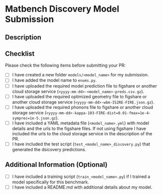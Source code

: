 # Matbench Discovery Model Submission

## Description

<!-- Please provide a brief description of your model -->

## Checklist

Please check the following items before submitting your PR:

- [ ] I have created a new folder `models/<model_name>` for my submission.
- [ ] I have added the model name to `enums.py`.
- [ ] I have uploaded the required model prediction file to figshare or another cloud storage service (`<yyyy-mm-dd>-<model_name>-preds.csv.gz`).
- [ ] I have uploaded the required optimized geometry file to figshare or another cloud storage service (`<yyyy-mm-dd>-wbm-IS2RE-FIRE.json.gz`).
- [ ] I have uploaded the required phonons file to figshare or another cloud storage service (`<yyyy-mm-dd>-kappa-103-FIRE-dist=0.01-fmax=1e-4-symprec=1e-5.json.gz`).
- [ ] I have included a YAML metadata file (`<model_name>.yml`) with model details and the urls to the figshare files. If not using figshare I have included the urls to the cloud storage service in the description of the PR.
- [ ] I have included the test script (`test_<model_name>_discovery.py`) that generated the dsicovery predictions.

## Additional Information (Optional)

- [ ] I have included a training script (`train_<model_name>.py`) if I trained a model specifically for this benchmark.
- [ ] I have included a README.md with additional details about my model.
